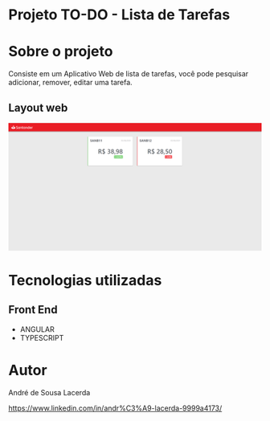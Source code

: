 # Projeto TO-DO - Lista de Tarefas


# Sobre o projeto

Consiste em um Aplicativo Web de lista de tarefas, você pode pesquisar adicionar, remover, editar uma tarefa.


## Layout web
![Web 1](https://github.com/aslac2020/imagespublicacao/blob/main/assets/images/Sites/santander.PNG)

# Tecnologias utilizadas

## Front End
- ANGULAR
- TYPESCRIPT

# Autor

André de Sousa Lacerda

https://www.linkedin.com/in/andr%C3%A9-lacerda-9999a4173/
